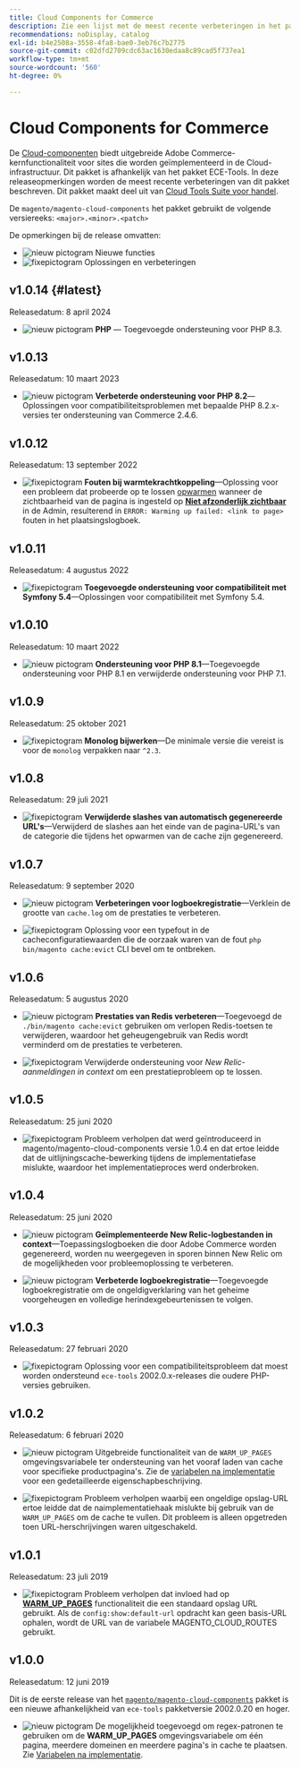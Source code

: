 ```yaml
---
title: Cloud Components for Commerce
description: Zie een lijst met de meest recente verbeteringen in het pakket met Cloud Components.
recommendations: noDisplay, catalog
exl-id: b4e2508a-3558-4fa8-bae0-3eb76c7b2775
source-git-commit: c02dfd2709cdc63ac1630edaa8c89cad5f737ea1
workflow-type: tm+mt
source-wordcount: '560'
ht-degree: 0%

---
```


# Cloud Components for Commerce

De [Cloud-componenten](https://github.com/magento/magento-cloud-components) biedt uitgebreide Adobe Commerce-kernfunctionaliteit voor sites die worden geïmplementeerd in de Cloud-infrastructuur. Dit pakket is afhankelijk van het pakket ECE-Tools. In deze releaseopmerkingen worden de meest recente verbeteringen van dit pakket beschreven. Dit pakket maakt deel uit van [Cloud Tools Suite voor handel](cloud-tools-suite.md).

De `magento/magento-cloud-components` het pakket gebruikt de volgende versiereeks: `<major>.<minor>.<patch>`

De opmerkingen bij de release omvatten:

- ![nieuw pictogram](../../assets/new.svg) Nieuwe functies
- ![fixepictogram](../../assets/fix.svg) Oplossingen en verbeteringen

<!--Add release notes below-->

## v1.0.14 {#latest}

Releasedatum: 8 april 2024

- ![nieuw pictogram](../../assets/new.svg) **PHP** — Toegevoegde ondersteuning voor PHP 8.3.

## v1.0.13

Releasedatum: 10 maart 2023

- ![nieuw pictogram](../../assets/new.svg) **Verbeterde ondersteuning voor PHP 8.2**—Oplossingen voor compatibiliteitsproblemen met bepaalde PHP 8.2.x-versies ter ondersteuning van Commerce 2.4.6.

## v1.0.12

Releasedatum: 13 september 2022

- ![fixepictogram](../../assets/fix.svg) **Fouten bij warmtekrachtkoppeling**—Oplossing voor een probleem dat probeerde op te lossen [opwarmen](../environment/variables-post-deploy.md#warm_up_pages) wanneer de zichtbaarheid van de pagina is ingesteld op [**Niet afzonderlijk zichtbaar**](https://docs.magento.com/user-guide/system/data-attributes-product.html#simple-product-csv-file-structure) in de Admin, resulterend in `ERROR: Warming up failed: <link to page>` fouten in het plaatsingslogboek.<!-- MCLOUD-9134 -->

## v1.0.11

Releasedatum: 4 augustus 2022

- ![fixepictogram](../../assets/fix.svg) **Toegevoegde ondersteuning voor compatibiliteit met Symfony 5.4**—Oplossingen voor compatibiliteit met Symfony 5.4.<!-- AC-3550 -->

## v1.0.10

Releasedatum: 10 maart 2022

- ![nieuw pictogram](../../assets/new.svg) **Ondersteuning voor PHP 8.1**—Toegevoegde ondersteuning voor PHP 8.1 en verwijderde ondersteuning voor PHP 7.1.

## v1.0.9

Releasedatum: 25 oktober 2021

- ![fixepictogram](../../assets/fix.svg) **Monolog bijwerken**—De minimale versie die vereist is voor de `monolog` verpakken naar `^2.3`.<!-- ACMP-1263 -->

## v1.0.8

Releasedatum: 29 juli 2021

- ![fixepictogram](../../assets/fix.svg) **Verwijderde slashes van automatisch gegenereerde URL&#39;s**—Verwijderd de slashes aan het einde van de pagina-URL&#39;s van de categorie die tijdens het opwarmen van de cache zijn gegenereerd.<!--MCLOUD-7192-->

## v1.0.7

Releasedatum: 9 september 2020

- ![nieuw pictogram](../../assets/new.svg) **Verbeteringen voor logboekregistratie**—Verklein de grootte van `cache.log` om de prestaties te verbeteren.<!--MCLOUD-6859-->

- ![fixepictogram](../../assets/fix.svg) Oplossing voor een typefout in de cacheconfiguratiewaarden die de oorzaak waren van de fout `php bin/magento cache:evict` CLI bevel om te ontbreken.

## v1.0.6

Releasedatum: 5 augustus 2020

- ![nieuw pictogram](../../assets/new.svg) **Prestaties van Redis verbeteren**—Toegevoegd de `./bin/magento cache:evict` gebruiken om verlopen Redis-toetsen te verwijderen, waardoor het geheugengebruik van Redis wordt verminderd om de prestaties te verbeteren.<!--MCLOUD-6023-->

- ![fixepictogram](../../assets/fix.svg) Verwijderde ondersteuning voor *New Relic-aanmeldingen in context* om een prestatieprobleem op te lossen.<!--MCLOUD-6422-->

## v1.0.5

Releasedatum: 25 juni 2020

- ![fixepictogram](../../assets/fix.svg) Probleem verholpen dat werd geïntroduceerd in magento/magento-cloud-components versie 1.0.4 en dat ertoe leidde dat de uitlijningscache-bewerking tijdens de implementatiefase mislukte, waardoor het implementatieproces werd onderbroken.

## v1.0.4

Releasedatum: 25 juni 2020

- ![nieuw pictogram](../../assets/new.svg) **Geïmplementeerde New Relic-logbestanden in context**—Toepassingslogboeken die door Adobe Commerce worden gegenereerd, worden nu weergegeven in sporen binnen New Relic om de mogelijkheden voor probleemoplossing te verbeteren.<!--MCLOUD-6029-->

- ![nieuw pictogram](../../assets/new.svg) **Verbeterde logboekregistratie**—Toegevoegde logboekregistratie om de ongeldigverklaring van het geheime voorgeheugen en volledige herindexgebeurtenissen te volgen.<!--MCLOUD-6157-->

## v1.0.3

Releasedatum: 27 februari 2020

- ![fixepictogram](../../assets/fix.svg) Oplossing voor een compatibiliteitsprobleem dat moest worden ondersteund `ece-tools` 2002.0.x-releases die oudere PHP-versies gebruiken.

## v1.0.2

Releasedatum: 6 februari 2020

- ![nieuw pictogram](../../assets/new.svg) Uitgebreide functionaliteit van de `WARM_UP_PAGES` omgevingsvariabele ter ondersteuning van het vooraf laden van cache voor specifieke productpagina&#39;s. Zie de [variabelen na implementatie](../environment/variables-post-deploy.md#warm_up_pages) voor een gedetailleerde eigenschapbeschrijving.<!--MAGECLOUD-4444-->

- ![fixepictogram](../../assets/fix.svg) Probleem verholpen waarbij een ongeldige opslag-URL ertoe leidde dat de naimplementatiehaak mislukte bij gebruik van de `WARM_UP_PAGES` om de cache te vullen. Dit probleem is alleen opgetreden toen URL-herschrijvingen waren uitgeschakeld.<!-- MAGECLOUD-4094 -->

## v1.0.1

Releasedatum: 23 juli 2019

- ![fixepictogram](../../assets/fix.svg) Probleem verholpen dat invloed had op [**WARM_UP_PAGES**](../environment/variables-post-deploy.md#warm_up_pages) functionaliteit die een standaard opslag URL gebruikt. Als de `config:show:default-url` opdracht kan geen basis-URL ophalen, wordt de URL van de variabele MAGENTO_CLOUD_ROUTES gebruikt.<!-- MAGECLOUD-3866 -->

## v1.0.0

Releasedatum: 12 juni 2019

Dit is de eerste release van het [`magento/magento-cloud-components`](https://github.com/magento/magento-cloud-components) pakket is een nieuwe afhankelijkheid van `ece-tools` pakketversie 2002.0.20 en hoger.

- ![nieuw pictogram](../../assets/new.svg) De mogelijkheid toegevoegd om regex-patronen te gebruiken om de **WARM_UP_PAGES** omgevingsvariabele om één pagina, meerdere domeinen en meerdere pagina&#39;s in cache te plaatsen. Zie [Variabelen na implementatie](../environment/variables-post-deploy.md#warm_up_pages).<!--MAGECLOUD-3258-->
